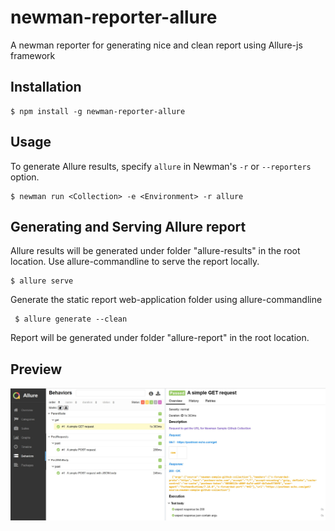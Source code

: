 # newman-reporter-allure
A newman reporter for generating nice and clean report using Allure-js framework

## Installation
```console
$ npm install -g newman-reporter-allure
```

## Usage
To generate Allure results, specify `allure` in Newman's `-r` or `--reporters` option.

```console
$ newman run <Collection> -e <Environment> -r allure
```

## Generating and Serving Allure report

Allure results will be generated under folder "allure-results" in the root location.
Use allure-commandline to serve the report locally.
  ```console
  $ allure serve
  ```
Generate the static report web-application folder using allure-commandline 
 ```console
  $ allure generate --clean
  ```
  Report will be generated under folder "allure-report" in the root location.

## Preview
![Screenshot](screenshot.jpg)
